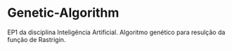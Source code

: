# Genetic-Algorithm

EP1 da disciplina Inteligência Artificial. Algoritmo genético para resulção da função de Rastrigin.
